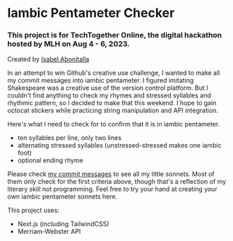 # Iambic Pentameter Checker
### This project is for TechTogether Online, the digital hackathon hosted by MLH on Aug 4 - 6, 2023.
Created by [Isabel Abonitalla](https://github.com/isabiiil)

In an attempt to win Github's creative use challenge, I wanted to make all my commit messages into iambic pentameter. I figured imitating Shakespeare was a creative use of the version control platform. But I couldn't find anything to check my rhymes and stressed syllables and rhythmic pattern, so I decided to make that this weekend. I hope to gain octocat stickers while practicing string manipulation and API integration. 

Here's what I need to check for to confirm that it is in iambic pentameter. 
+ ten syllables per line, only two lines
+ alternating stressed syllables (unstressed-stressed makes one iambic foot)
+ optional ending rhyme

Please check [my commit messages](https://github.com/isabiiil/tto-hack/commits/main) to see all my little sonnets. Most of them only check for the first criteria above, though that's a reflection of my literary skill not programming. Feel free to try your hand at creating your own iambic pentameter sonnets here.

This project uses:
+ Next.js (including TailwindCSS)
+ Merriam-Webster API